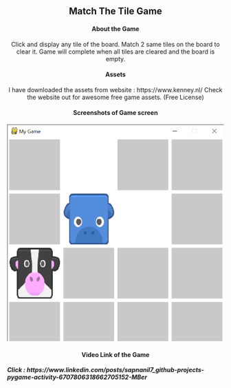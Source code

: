 <h2 align="center">Match The Tile Game</h2>
<h4 align="center">About the Game</h4>
<p align="center"> 
Click and display any tile of the board. Match 2 same tiles on the board to clear it. Game will complete when all tiles are cleared and the board is empty.
    
</p>

<h4 align="center">Assets</h4>
<p align="center">I have downloaded the assets from website : https://www.kenney.nl/
Check the website out for awesome free game assets. (Free License)
</p>
<h4 align="center">Screenshots of Game screen</h4>
<p align="center"><img src="/pictures/pic (7).png"/></p> 
<h4 align="center">Video Link of the Game</h4>
<b> <i> Click : https://www.linkedin.com/posts/sapnanil7_github-projects-pygame-activity-6707806318662705152-MBer </b> </i>
